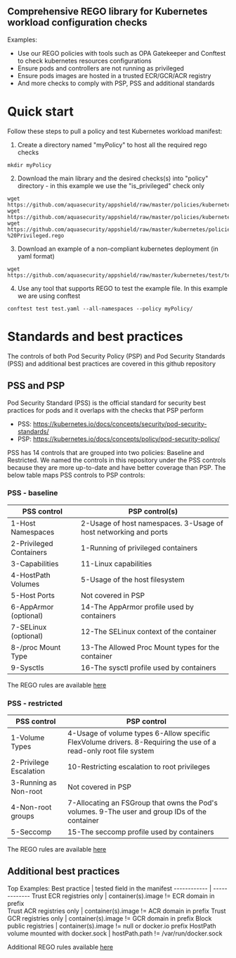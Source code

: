 ## Comprehensive REGO library for Kubernetes workload configuration checks

Examples:
- Use our REGO policies with tools such as OPA Gatekeeper and Conftest to check kubernetes resources configurations
- Ensure pods and controllers are not running as privileged
- Ensure pods images are hosted in a trusted ECR/GCR/ACR registry
- And more checks to comply with PSP, PSS and additional standards

# Quick start
Follow these steps to pull a policy and test Kubernetes workload manifest:
1. Create a directory named "myPolicy" to host all the required rego checks

```
mkdir myPolicy
```
2. Download the main library and the desired checks(s) into "policy" directory - in this example we use the "is_privileged" check only
```
wget https://github.com/aquasecurity/appshield/raw/master/policies/kubernetes/lib/kubernetes.rego
wget https://github.com/aquasecurity/appshield/raw/master/policies/kubernetes/lib/utils.rego
wget https://github.com/aquasecurity/appshield/raw/master/kubernetes/policies/pss/Baseline%20%232%20-%20Privileged.rego
```
3. Download an example of a non-compliant kubernetes deployment (in yaml format) 
```
wget https://github.com/aquasecurity/appshield/raw/master/kubernetes/test/test.yaml
```
4. Use any tool that supports REGO to test the example file. In this example we are using conftest
```
conftest test test.yaml --all-namespaces --policy myPolicy/
```

# Standards and best practices
The controls of both Pod Security Policy (PSP) and Pod Security Standards (PSS) and additional best practices are covered in this github repository

## PSS and PSP
Pod Security Standard (PSS) is the official standard for security best practices for pods and it overlaps with the checks that PSP perform
- PSS: https://kubernetes.io/docs/concepts/security/pod-security-standards/
- PSP: https://kubernetes.io/docs/concepts/policy/pod-security-policy/

PSS has 14 controls that are grouped into two policies: Baseline and Restricted. We named the controls in this repository under the PSS controls because they are more up-to-date and have better coverage than PSP. The below table maps PSS controls to PSP controls:

### PSS - baseline

PSS control | PSP control(s)
------------ | -------------
1-Host Namespaces | 2-Usage of host namespaces. 3-Usage of host networking and ports
2-Privileged Containers |	1-Running of privileged containers
3-Capabilities | 11-Linux capabilities
4-HostPath Volumes | 5-Usage of the host filesystem
5-Host Ports | Not covered in PSP
6-AppArmor (optional)	| 14-The AppArmor profile used by containers
7-SELinux (optional)	| 12-The SELinux context of the container
8-/proc Mount Type	| 13-The Allowed Proc Mount types for the container
9-Sysctls	| 16-The sysctl profile used by containers

The REGO rules are available [here](https://github.com/aquasecurity/appshield/tree/master/kubernetes/policies/pss)

### PSS - restricted

PSS control | PSP control
------------ | -------------
1-Volume Types | 4-Usage of volume types 6-Allow specific FlexVolume drivers. 8-Requiring the use of a read-only root file system
2-Privilege Escalation | 10-Restricting escalation to root privileges
3-Running as Non-root | Not covered in PSP
4-Non-root groups | 7-Allocating an FSGroup that owns the Pod's volumes. 9-The user and group IDs of the container
5-Seccomp | 15-The seccomp profile used by containers

The REGO rules are available [here](https://github.com/aquasecurity/appshield/tree/master/kubernetes/policies/pss)

## Additional best practices

Top Examples:
Best practice | tested field in the manifest
------------ | -------------
Trust ECR registries only | container(s).image != ECR domain in prefix  
Trust ACR registries only | container(s).image != ACR domain in prefix
Trust GCR registries only | container(s).image != GCR domain in prefix
Block public registries | container(s).image != null or docker.io prefix
HostPath volume mounted with docker.sock | hostPath.path != /var/run/docker.sock

Additional REGO rules available [here](https://github.com/aquasecurity/appshield/tree/master/kubernetes/policies/general)
